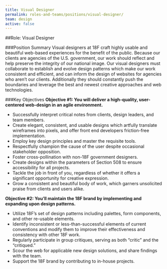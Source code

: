 ```yaml
---
title: Visual Designer
permalink: roles-and-teams/positions/visual-designer/
team: design
active: false
---
```


##Role: Visual Designer

###Position Summary
Visual designers at 18F craft highly usable and beautiful web-based experiences for the benefit of the public. Because our clients are agencies of the U.S. government, our work should reflect and help preserve the integrity of our national image. Our visual designers must collaborate to establish and evolve design patterns which make our work consistent and efficient, and can inform the design of websites for agencies who aren’t our clients. Additionally they should constantly push the boundaries and leverage the best and newest creative approaches and web technologies.

###Key Objectives
**Objective #1: You will deliver a high-quality, user-centered web-design in an agile environment.**
- Successfully interpret critical notes from clients, design leaders, and team members.
- Create elegant, consistent, and usable designs which artfully translate wireframes into pixels, and offer front end developers friction-free implementation.
- Employ key design principles and master the requisite tools.
- Respectfully champion the cause of the user despite occasional stakeholder opposition.
- Foster cross-pollination with non-18F government designers.
- Create designs within the parameters of Section 508 to ensure accessibility for all projects.
- Tackle the job in front of you, regardless of whether it offers a significant opportunity for creative expression.
- Grow a consistent and beautiful body of work, which garners unsolicited praise from clients and users alike.

**Objective #2: You’ll maintain the 18F brand by implementing and expanding upon design patterns.**
- Utilize 18F’s set of design patterns including palettes, form components, and other re-usable elements.
- Identify inconsistent or less-than-successful elements of current conventions and modify them to improve their effectiveness and consistency with other 18F work.
- Regularly participate in group critiques, serving as both “critic” and the “critiqued.”
- Scour the web for applicable new design solutions, and share findings with the team.
- Support the 18F brand by contributing to in-house projects.
